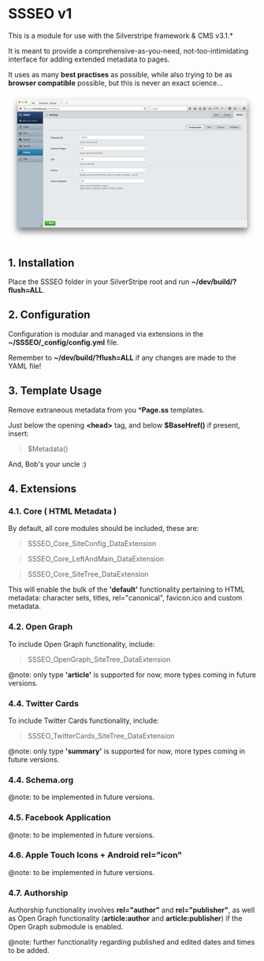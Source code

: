 SSSEO v1
========

This is a module for use with the Silverstripe framework & CMS v3.1.*

It is meant to provide a comprehensive-as-you-need, not-too-intimidating interface for adding extended metadata to pages.

It uses as many **best practises** as possible, while also trying to be as **browser compatible** possible, but this is never an exact science...

![Screenshot](composer-screenshot.png)

## 1. Installation

Place the SSSEO folder in your SilverStripe root and run **~/dev/build/?flush=ALL**.

## 2. Configuration

Configuration is modular and managed via extensions in the **~/SSSEO/_config/config.yml** file.

Remember to **~/dev/build/?flush=ALL** if any changes are made to the YAML file!

## 3. Template Usage

Remove extraneous metadata from you ***Page.ss** templates.

Just below the opening **&lt;head&gt;** tag, and below **$BaseHref()** if present, insert:

> $Metadata()

And, Bob's your uncle :)

## 4. Extensions

### 4.1. Core ( HTML Metadata )

By default, all core modules should be included, these are:

> SSSEO_Core_SiteConfig_DataExtension

> SSSEO_Core_LeftAndMain_DataExtension

> SSSEO_Core_SiteTree_DataExtension

This will enable the bulk of the **'default'** functionality pertaining to HTML metadata: character sets, titles, rel="canonical", favicon.ico and custom metadata.

### 4.2. Open Graph

To include Open Graph functionality, include:

> SSSEO_OpenGraph_SiteTree_DataExtension

@note: only type **'article'** is supported for now, more types coming in future versions.

### 4.4. Twitter Cards

To include Twitter Cards functionality, include:

> SSSEO_TwitterCards_SiteTree_DataExtension

@note: only type **'summary'** is supported for now, more types coming in future versions.

### 4.4. Schema.org

@note: to be implemented in future versions.

### 4.5. Facebook Application

@note: to be implemented in future versions.

### 4.6. Apple Touch Icons + Android rel="icon"

@note: to be implemented in future versions.

### 4.7. Authorship

Authorship functionality involves **rel="author"** and **rel="publisher"**, as well as Open Graph functionality (**article:author** and **article:publisher**) if the Open Graph submodule is enabled.

@note: further functionality regarding published and edited dates and times to be added.
